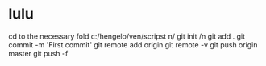 lulu
====
cd to the necessary fold c:/hengelo/ven/scripst n/
git init /n
git add .
git commit -m 'First commit'
git remote add origin <remote repository URL>
git remote -v
git push origin master
 git push -f
 
